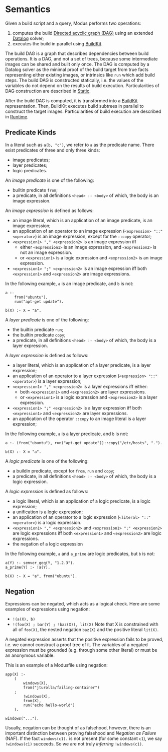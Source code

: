 # Semantics

Given a build script and a query, Modus performs two operations:

1. computes the build [Directed acyclic graph (DAG)](https://en.wikipedia.org/wiki/Directed_acyclic_graph) using an extended [Datalog](https://en.wikipedia.org/wiki/Datalog) solver;
2. executes the build in parallel using [BuildKit](https://github.com/moby/buildkit).

The build DAG is a graph that describes dependencies between build operations. It is a DAG, and not a set of trees, because some intermediate images can be shared and built only once. The DAG is computed by a Datalog solver as the minimal proof of the build target from true facts representing either existing images, or intrinsics like `run` which add build steps. The build DAG is constructed statically, i.e. the values of the variables do not depend on the results of build execution. Particularities of DAG construction are described in [Static](./static.md).

After the build DAG is computed, it is transformed into a [BuildKit](https://github.com/moby/buildkit) representation. Then, BuildKit executes build subtrees in parallel to construct the target images. Particularities of build execution are described in [Runtime](./runtime.md).

## Predicate Kinds

In a literal such as `a(b, "c")`, we refer to `a` as the predicate name. There exist predicates of three and only three kinds:

- image predicates;
- layer predicates;
- logic predicates.

An _image predicate_ is one of the following:

- builtin predicate `from`;
- a predicate, in all definitions `<head> :- <body>` of which, the body is an image expression.

An _image expression_ is defined as follows:

- an image literal, which is an application of an image predicate, is an image expression;
- an application of an operator to an image expression (`<expression> "::" <operator>`) is an image expression, except for the `::copy` operator;
- `<expression1> "," <expression2>` is an image expression iff 
  - either `<expression1>` is an image expression, and `<expression2>` is not an image expression.
  - or `<expression1>` is a logic expression and `<expression2>` is an image expression.
- `<expression1> ";" <expression2>` is an image expression iff both `<expression1>` and `<expression2>` are image expressions.

In the following example, `a` is an image predicate, and `b` is not:

```
a :-
    from("ubuntu"),
    run("apt-get update").
    
b(X) :- X = "a".
```

A _layer predicate_ is one of the following:

- the builtin predicate `run`;
- the builtin predicate `copy`;
- a predicate, in all definitions `<head> :- <body>` of which, the body is a layer expression.

A _layer expression_ is defined as follows:

- a layer literal, which is an application of a layer predicate, is a layer expression;
- an application of an operator to a layer expression (`<expression> "::" <operator>`) is a layer expression;
- `<expression1> "," <expression2>` is a layer expressions iff either:
  - both `<expression1>` and `<expression2>` are layer expressions.
  - or `<expression1>` is a logic expression and `<expression2>` is a layer expression.
- `<expression1> ";" <expression2>` is a layer expression iff both `<expression1>` and `<expression2>` are layer expressions.
- an application of the operator `::copy` to an image literal is a layer expression;

In the following example, `a` is a layer predicate, and `b` is not:

```
a :- (from("ubuntu"), run("apt-get update"))::copy("/etc/hosts", ".").
    
b(X) :- X = "a".
```

A _logic predicate_ is one of the following:

- a buildin predicate, except for `from`, `run` and `copy`;
- a predicate, in all definitions `<head> :- <body>` of which, the body is a logic expression.

A _logic expression_ is defined as follows:

- a logic literal, which is an application of a logic predicate, is a logic expression;
- a unification is a logic expression;
- an application of an operator to a logic expression (`<literal> "::" <operator>`) is a logic expression.
- `<expression1> "," <expression2>` and `<expression1> ";" <expression2>` are logic expressions iff both `<expression1>` and `<expression2>` are logic expressions.
- the negation of a logic expression

In the following example, `a` and `a_prime` are logic predicates, but `b` is not:

```
a(Y) :- semver_geq(Y, "1.2.3").
a_prime(Y) :- !a(Y).
    
b(X) :- X = "a", from("ubuntu").
```

## Negation

Expressions can be negated, which acts as a logical check. Here are some examples of expressions using negation:
- `!(a(X), b)`
- `!(foo(X) ; bar(Y) ; !baz(X)), lit(X)`
  Note that X is constrained with all of `foo(X)`, the nested negation `baz(X)` and the 
  positive literal `lit(X)`.

A negated expression asserts that the positive expression fails to be proved, i.e. we cannot 
construct a proof tree of it.
The variables of a negated expression must be grounded (e.g. through some other literal) or must be 
an anonymous variable.

This is an example of a Modusfile using negation:
```
app(X) :-
    (
        windows(X),
        from("jturolla/failing-container")
    ;
        !windows(X),
        from(X),
        run("echo hello-world")
    ).
    
windows("...").
```

Usually, negation can be thought of as falsehood, however, there is an important distinction between proving
falsehood and *Negation as Failure* (NAF). 
If the fact `windows(c1).` is not present (for some constant `c1`), we say `!windows(c1)` succeeds.
So we are not truly _inferring_ `!windows(c1)`.
